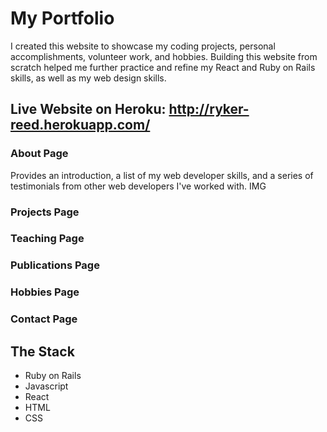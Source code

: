 # My Portfolio

I created this website to showcase my coding projects, personal accomplishments, volunteer work, and hobbies. Building this website from scratch helped me further practice and refine my React and Ruby on Rails skills, as well as my web design skills.

## Live Website on Heroku: http://ryker-reed.herokuapp.com/

### About Page
Provides an introduction, a list of my web developer skills, and a series of testimonials from other web developers I've worked with.
IMG

### Projects Page

### Teaching Page

### Publications Page

### Hobbies Page

### Contact Page


## The Stack
- Ruby on Rails
- Javascript
- React
- HTML
- CSS
